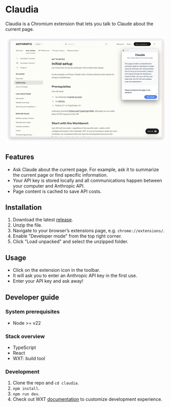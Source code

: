 # Claudia

Claudia is a Chromium extension that lets you talk to Claude about the current page.

![](./screenshot.png "Claudia screenshot")

## Features

- Ask Claude about the current page. For example, ask it to summarize the current page or find specific information.
- Your API key is stored locally and all communications happen between your computer and Anthropic API.
- Page content is cached to save API costs.

## Installation

1. Download the latest [release](https://github.com/cubesort/claudia/releases).
2. Unzip the file.
3. Navigate to your browser’s extensions page, e.g. `chrome://extensions/`.
4. Enable "Developer mode" from the top right corner.
5. Click "Load unpacked" and select the unzipped folder.

## Usage

- Click on the extension icon in the toolbar.
- It will ask you to enter an Anthropic API key in the first use.
- Enter your API key and ask away!

## Developer guide

### System prerequisites

- Node >= v22

### Stack overview

- TypeScript
- React
- WXT: build tool

### Development

1. Clone the repo and `cd claudia`.
2. `npm install`.
3. `npm run dev`.
4. Check out WXT [documentation](https://wxt.dev/guide/essentials/config/browser-startup.html#browser-startup) to customize development experience.
